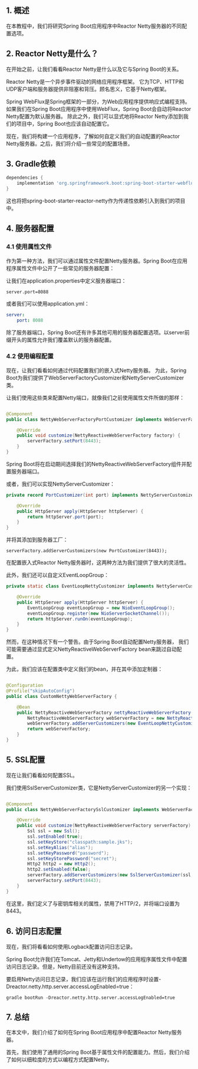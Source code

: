 ## 1. 概述

在本教程中，我们将研究Spring Boot应用程序中Reactor Netty服务器的不同配置选项。

## 2. Reactor Netty是什么？

在开始之前，让我们看看Reactor Netty是什么以及它与Spring Boot的关系。

Reactor Netty是一个异步事件驱动的网络应用程序框架。
它为TCP、HTTP和UDP客户端和服务器提供非阻塞和背压。顾名思义，它基于Netty框架。

Spring WebFlux是Spring框架的一部分，为Web应用程序提供响应式编程支持。
如果我们在Spring Boot应用程序中使用WebFlux，Spring Boot会自动将Reactor Netty配置为默认服务器。
除此之外，我们可以显式地将Reactor Netty添加到我们的项目中，Spring Boot也应该自动配置它。

现在，我们将构建一个应用程序，了解如何自定义我们的自动配置的Reactor Netty服务器。之后，我们将介绍一些常见的配置场景。

## 3. Gradle依赖

```groovy
dependencies {
    implementation 'org.springframework.boot:spring-boot-starter-webflux'
}
```

这也将把spring-boot-starter-reactor-netty作为传递性依赖引入到我们的项目中。

## 4. 服务器配置

### 4.1 使用属性文件

作为第一种方法，我们可以通过属性文件配置Netty服务器。Spring Boot在应用程序属性文件中公开了一些常见的服务器配置：

让我们在application.properties中定义服务器端口：

```properties
server.port=8088
```

或者我们可以使用application.yml：

```yaml
server:
    port: 8088
```

除了服务器端口，Spring Boot还有许多其他可用的服务器配置选项。以server前缀开头的属性允许我们覆盖默认的服务器配置。

### 4.2 使用编程配置

现在，让我们看看如何通过代码配置我们的嵌入式Netty服务器。
为此，Spring Boot为我们提供了WebServerFactoryCustomizer和NettyServerCustomizer类。

让我们使用这些类来配置Netty端口，就像我们之前使用属性文件所做的那样：

```java

@Component
public class NettyWebServerFactoryPortCustomizer implements WebServerFactoryCustomizer<NettyReactiveWebServerFactory> {

    @Override
    public void customize(NettyReactiveWebServerFactory factory) {
        serverFactory.setPort(8443);
    }
}
```

Spring Boot将在启动期间选择我们的NettyReactiveWebServerFactory组件并配置服务器端口。

或者，我们可以实现NettyServerCustomizer：

```java
private record PortCustomizer(int port) implements NettyServerCustomizer {

    @Override
    public HttpServer apply(HttpServer httpServer) {
        return httpServer.port(port);
    }
}
```

并将其添加到服务器工厂：

```text
serverFactory.addServerCustomizers(new PortCustomizer(8443));
```

在配置嵌入式Reactor Netty服务器时，这两种方法为我们提供了很大的灵活性。

此外，我们还可以自定义EventLoopGroup：

```java
private static class EventLoopNettyCustomizer implements NettyServerCustomizer {

    @Override
    public HttpServer apply(HttpServer httpServer) {
        EventLoopGroup eventLoopGroup = new NioEventLoopGroup();
        eventLoopGroup.register(new NioServerSocketChannel());
        return httpServer.runOn(eventLoopGroup);
    }
}
```

然而，在这种情况下有一个警告。由于Spring Boot自动配置Netty服务器，
我们可能需要通过显式定义NettyReactiveWebServerFactory bean来跳过自动配置。

为此，我们应该在配置类中定义我们的bean，并在其中添加定制器：

```java

@Configuration
@Profile("skipAutoConfig")
public class CustomNettyWebServerFactory {

    @Bean
    public NettyReactiveWebServerFactory nettyReactiveWebServerFactory() {
        NettyReactiveWebServerFactory webServerFactory = new NettyReactiveWebServerFactory();
        webServerFactory.addServerCustomizers(new EventLoopNettyCustomizer());
        return webServerFactory;
    }
}
```

## 5. SSL配置

现在让我们看看如何配置SSL。

我们使用SslServerCustomizer类，它是NettyServerCustomizer的另一个实现：

```java

@Component
public class NettyWebServerFactorySslCustomizer implements WebServerFactoryCustomizer<NettyReactiveWebServerFactory> {

    @Override
    public void customize(NettyReactiveWebServerFactory serverFactory) {
        Ssl ssl = new Ssl();
        ssl.setEnabled(true);
        ssl.setKeyStore("classpath:sample.jks");
        ssl.setKeyAlias("alias");
        ssl.setKeyPassword("password");
        ssl.setKeyStorePassword("secret");
        Http2 http2 = new Http2();
        http2.setEnabled(false);
        serverFactory.addServerCustomizers(new SslServerCustomizer(ssl, http2, null));
        serverFactory.setPort(8443);
    }
}
```

在这里，我们定义了与密钥库相关的属性，禁用了HTTP/2，并将端口设置为8443。

## 6. 访问日志配置

现在，我们将看看如何使用Logback配置访问日志记录。

Spring Boot允许我们在Tomcat、Jetty和Undertow的应用程序属性文件中配置访问日志记录。但是，Netty目前还没有这种支持。

要启用Netty访问日志记录，我们应该在运行我们的应用程序时设置-Dreactor.netty.http.server.accessLogEnabled=true：

```shell
gradle bootRun -Dreactor.netty.http.server.accessLogEnabled=true
```

## 7. 总结

在本文中，我们介绍了如何在Spring Boot应用程序中配置Reactor Netty服务器。

首先，我们使用了通用的Spring Boot基于属性文件的配置能力。然后，我们介绍了如何以细粒度的方式以编程方式配置Netty。